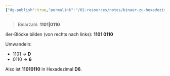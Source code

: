 ```yaml
---
{"dg-publish":true,"permalink":"/02-resources/notes/binaer-zu-hexadezimal/","tags":["mathe/hexadezimal","mathe/binärzahlen"],"noteIcon":"","updated":"2025-03-23T01:16:41.000+01:00"}
---
```


>Binärzahl: **1101|0110**

4er-Blöcke bilden (von rechts nach links): **1101 0110**

Umwandeln:

- 1101 → **D**
- 0110 → **6**

Also ist **11010110** in Hexadezimal **D6**.